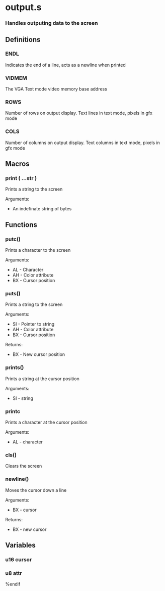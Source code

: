 # output.s
### Handles outputing data to the screen

## Definitions
### ENDL
Indicates the end of a line, acts as a newline when printed

### VIDMEM
The VGA Text mode video memory base address

### ROWS
Number of rows on output display. Text lines in text mode, pixels in gfx mode

### COLS
Number of columns on output display. Text columns in text mode, pixels in gfx mode

## Macros
### print ( ...str )
Prints a string to the screen

Arguments:
- An indefinate string of bytes

## Functions
### putc()
Prints a character to the screen

Arguments:
- AL - Character
- AH - Color attribute
- BX - Cursor position

### puts()
Prints a string to the screen

Arguments:
- SI - Pointer to string
- AH - Color attribute
- BX - Cursor position

Returns:
- BX - New cursor position

### prints()
Prints a string at the cursor position

Arguments:
- SI - string

### printc
Prints a character at the cursor position

Arguments:
- AL - character

### cls()
Clears the screen

### newline()
Moves the cursor down a line

Arguments:
- BX - cursor

Returns:
- BX - new cursor

## Variables
### u16 cursor
### u8 attr

%endif
